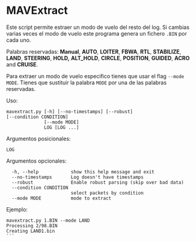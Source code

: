 # MAVExtract
Este script permite estraer un modo de vuelo del resto del log. Si cambias varias veces el modo de vuelo este programa genera un fichero `.BIN` por cada uno.

Palabras reservadas: **Manual**, **AUTO**, **LOITER**, **FBWA**, **RTL**, **STABILIZE**, **LAND**, **STEERING**, **HOLD,** **ALT_HOLD**, **CIRCLE**, **POSITION**, **GUIDED**, **ACRO** and **CRUISE**.

Para extraer un modo de vuelo especifico tienes que usar el flag `--mode MODE`. Tienes que sustituir la palabra `MODE` por una de las palabras reservadas.


Uso:
```
mavextract.py [-h] [--no-timestamps] [--robust]                         [--condition CONDITION]
              [--mode MODE]
              LOG [LOG ...]
```

Argumentos posicionales:
```
LOG
```

Argumentos opcionales:
```
  -h, --help            show this help message and exit
  --no-timestamps       Log doesn't have timestamps
  --robust              Enable robust parsing (skip over bad data)
  --condition CONDITION
                        select packets by condition
  --mode MODE           mode to extract
```

Ejemplo:
````
mavextract.py 1.BIN --mode LAND
Processing 2/98.BIN
Creating LAND1.bin
```
